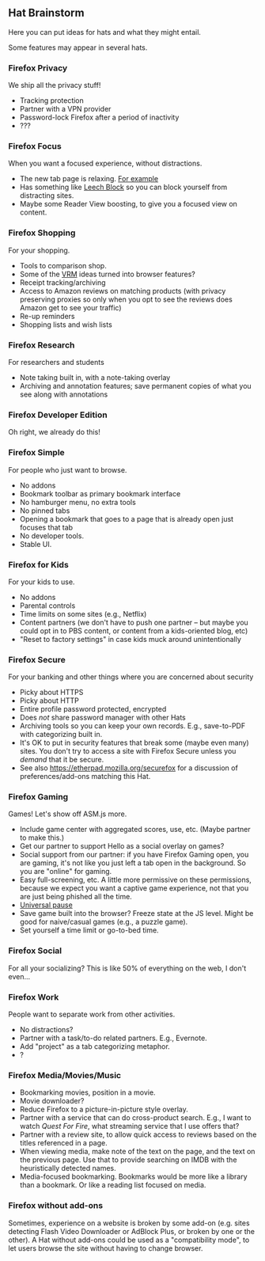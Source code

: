## Hat Brainstorm

Here you can put ideas for hats and what they might entail.

Some features may appear in several hats.

### Firefox Privacy

We ship all the privacy stuff!

* Tracking protection
* Partner with a VPN provider
* Password-lock Firefox after a period of inactivity
* ???

### Firefox Focus

When you want a focused experience, without distractions.

* The new tab page is relaxing.  [For example](http://www.omgchrome.com/momentum-chrome-new-tab-page-inspirational/)
* Has something like [Leech Block](https://addons.mozilla.org/en-US/firefox/addon/leechblock/) so you can block yourself from distracting sites.
* Maybe some Reader View boosting, to give you a focused view on content.

### Firefox Shopping

For your shopping.

* Tools to comparison shop.
* Some of the [VRM](http://blogs.law.harvard.edu/vrm/) ideas turned into browser features?
* Receipt tracking/archiving
* Access to Amazon reviews on matching products (with privacy preserving proxies so only when you opt to see the reviews does Amazon get to see your traffic)
* Re-up reminders
* Shopping lists and wish lists

### Firefox Research

For researchers and students

* Note taking built in, with a note-taking overlay
* Archiving and annotation features; save permanent copies of what you see along with annotations

### Firefox Developer Edition

Oh right, we already do this!

### Firefox Simple

For people who just want to browse.

* No addons
* Bookmark toolbar as primary bookmark interface
* No hamburger menu, no extra tools
* No pinned tabs
* Opening a bookmark that goes to a page that is already open just focuses that tab
* No developer tools.
* Stable UI.

### Firefox for Kids

For your kids to use.

* No addons
* Parental controls
* Time limits on some sites (e.g., Netflix)
* Content partners (we don't have to push one partner – but maybe you could opt in to PBS content, or content from a kids-oriented blog, etc)
* "Reset to factory settings" in case kids muck around unintentionally

### Firefox Secure

For your banking and other things where you are concerned about security

* Picky about HTTPS
* Picky about HTTP
* Entire profile password protected, encrypted
* Does *not* share password manager with other Hats
* Archiving tools so you can keep your own records.  E.g., save-to-PDF with categorizing built in.
* It's OK to put in security features that break some (maybe even many) sites.  You don't try to access a site with Firefox Secure unless you *demand* that it be secure.
* See also https://etherpad.mozilla.org/securefox for a discussion of preferences/add-ons matching this Hat.

### Firefox Gaming

Games!  Let's show off ASM.js more.

* Include game center with aggregated scores, use, etc.  (Maybe partner to make this.)
* Get our partner to support Hello as a social overlay on games?
* Social support from our partner: if you have Firefox Gaming open, you are gaming, it's not like you just left a tab open in the background.  So you are "online" for gaming.
* Easy full-screening, etc.  A little more permissive on these permissions, because we expect you want a captive game experience, not that you are just being phished all the time.
* [Universal pause](https://github.com/ryanries/UniversalPauseButton)
* Save game built into the browser?  Freeze state at the JS level.  Might be good for naive/casual games (e.g., a puzzle game).
* Set yourself a time limit or go-to-bed time.

### Firefox Social

For all your socializing?  This is like 50% of everything on the web, I don't even...

### Firefox Work

People want to separate work from other activities.

* No distractions?
* Partner with a task/to-do related partners.  E.g., Evernote.
* Add "project" as a tab categorizing metaphor.
* ?

### Firefox Media/Movies/Music

* Bookmarking movies, position in a movie.
* Movie downloader?
* Reduce Firefox to a picture-in-picture style overlay.
* Partner with a service that can do cross-product search.  E.g., I want to watch *Quest For Fire*, what streaming service that I use offers that?
* Partner with a review site, to allow quick access to reviews based on the titles referenced in a page.
* When viewing media, make note of the text on the page, and the text on the previous page.  Use that to provide searching on IMDB with the heuristically detected names.
* Media-focused bookmarking.  Bookmarks would be more like a library than a bookmark.  Or like a reading list focused on media.

### Firefox without add-ons

Sometimes, experience on a website is broken by some add-on (e.g. sites detecting Flash Video Downloader or AdBlock Plus, or broken by one or the other). A Hat without add-ons could be used as a "compatibility mode", to let users browse the site without having to change browser.
